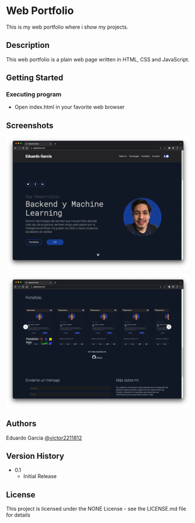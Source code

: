 # Web Portfolio

This is my web portfolio where i show my projects.

## Description

This web portfolio is a plain web page written in HTML, CSS and JavaScript.

## Getting Started

### Executing program

* Open index.html in your favorite web browser

## Screenshots

![alt text](https://github.com/vktornaj/portafolio-web/blob/main/screenshots/01.png?raw=true)

![alt text](https://github.com/vktornaj/portafolio-web/blob/main/screenshots/02.png?raw=true)

## Authors

Eduardo Garcia
[@victor2211812](https://twitter.com/victor2211812)

## Version History

* 0.1
    * Initial Release

## License

This project is licensed under the NONE License - see the LICENSE.md file for details

